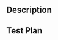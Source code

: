 ## Description

<!-- Please include a summary of the change and which issue is fixed. Please also include relevant motivation and context. List any dependencies that are required for this change. -->

## Test Plan

<!-- Provide details of a testing plan that include details on how to reproduce and success parameters. Provide screenshots/videos of log, output, etc. -->
